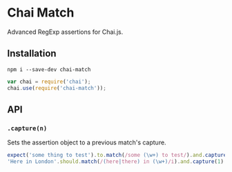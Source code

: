 Chai Match
==========

Advanced RegExp assertions for Chai.js.

Installation
------------

```
npm i --save-dev chai-match
```

```javascript
var chai = require('chai');
chai.use(require('chai-match'));
```

API
---

### `.capture(n)`

Sets the assertion object to a previous match's capture.

```javascript
expect('some thing to test').to.match(/some (\w+) to test/).and.capture(0).equals('thing');
'Here in London'.should.match(/(here|there) in (\w+)/i).and.capture(1).equals('London');
```
